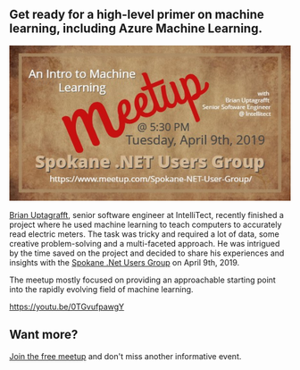 
## Get ready for a high-level primer on machine learning, including Azure Machine Learning.

![](https://raw.githubusercontent.com/worseTyler/MarkdownBlogs/main/2019/04/video-machine-learning-including-agile-machine-learning/images/meetup-pic.jpg)

[Brian Uptagrafft](/brian-uptagrafft/), senior software engineer at IntelliTect, recently finished a project where he used machine learning to teach computers to accurately read electric meters. The task was tricky and required a lot of data, some creative problem-solving and a multi-faceted approach. He was intrigued by the time saved on the project and decided to share his experiences and insights with the [Spokane .Net Users Group](https://www.meetup.com/Spokane-NET-User-Group/) on April 9th, 2019.

The meetup mostly focused on providing an approachable starting point into the rapidly evolving field of machine learning.

https://youtu.be/0TGvufpawgY

## Want more?

[Join the free meetup](https://www.meetup.com/Spokane-NET-User-Group/) and don't miss another informative event.
